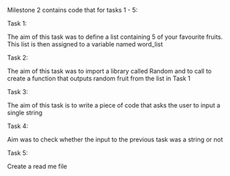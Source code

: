 Milestone 2 contains code that for tasks 1 - 5:

Task 1:

The aim of this task was to define a list containing 5 of your favourite fruits.
This list is then assigned to a variable named word_list


Task 2:

The aim of this task was to import a library called Random and to call to create a function that outputs random fruit from the list in Task 1

Task 3:

The aim of this task is to write a piece of code that asks the user to input a single string

Task 4:

Aim was to check whether the input to the previous task was a string or not

Task 5:

Create a read me file 
